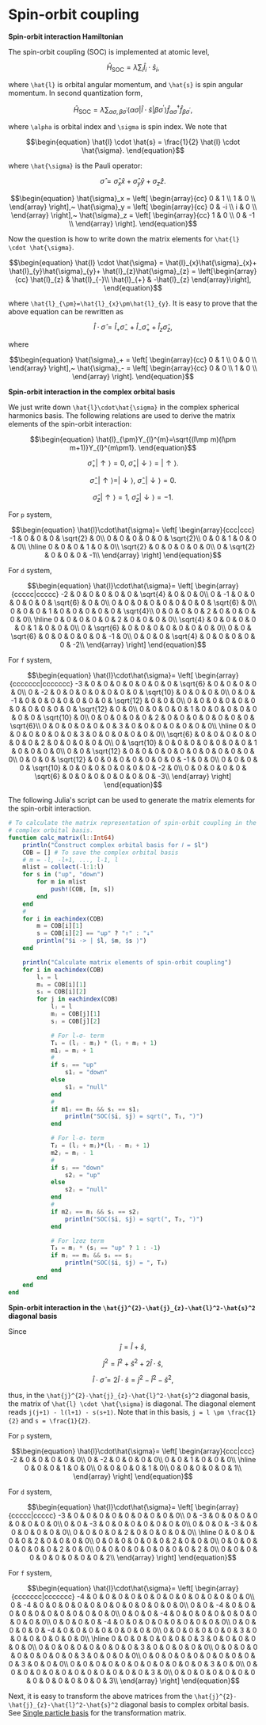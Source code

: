 # Spin-orbit coupling

**Spin-orbit interaction Hamiltonian**

The spin-orbit coupling (SOC) is implemented at atomic level,

```math
\begin{equation}
\hat{H}_{\text{SOC}}=
\lambda\sum_{i}\hat{l}_{i} \cdot \hat{s}_{i},
\end{equation}
```

where ``\hat{l}`` is orbital angular momentum, and ``\hat{s}`` is spin angular momentum. In second quantization form,

```math
\begin{equation}
\hat{H}_{\text{SOC}}=
\lambda\sum_{\alpha\sigma,\beta\sigma^{\prime}}
\left\langle
\alpha\sigma\left| \hat{l} \cdot \hat{s} \right|\beta\sigma^{\prime}
\right\rangle
\hat{f}_{\alpha\sigma}^{\dagger}\hat{f}_{\beta\sigma^{\prime}},
\end{equation}
```

where ``\alpha`` is orbital index and ``\sigma`` is spin index. We note that

```math
\begin{equation}
\hat{l} \cdot \hat{s} =
\frac{1}{2} \hat{l} \cdot \hat{\sigma}.
\end{equation}
```

where ``\hat{\sigma}`` is the Pauli operator:

```math
\begin{equation}
\hat{\sigma} = \hat{\sigma}_x \hat{x} +
               \hat{\sigma}_y \hat{y} +
               {\sigma}_z \hat{z}.
\end{equation}
```

```math
\begin{equation}
\hat{\sigma}_x = \left[
\begin{array}{cc}
0 & 1 \\
1 & 0 \\
\end{array}
\right],~
\hat{\sigma}_y = \left[
\begin{array}{cc}
0 & -i \\
i & 0 \\
\end{array}
\right],~
\hat{\sigma}_z = \left[
\begin{array}{cc}
1 & 0 \\
0 & -1 \\
\end{array}
\right].
\end{equation}
```

Now the question is how to write down the matrix elements for ``\hat{l} \cdot \hat{\sigma}``.

```math
\begin{equation}
\hat{l} \cdot \hat{\sigma} =
\hat{l}_{x}\hat{\sigma}_{x}+
\hat{l}_{y}\hat{\sigma}_{y}+
\hat{l}_{z}\hat{\sigma}_{z}
= \left[\begin{array}{cc}
\hat{l}_{z} & \hat{l}_{-}\\
\hat{l}_{+} & -\hat{l}_{z}
\end{array}\right],
\end{equation}
```

where ``\hat{l}_{\pm}=\hat{l}_{x}\pm\hat{l}_{y}``. It is easy to prove that the above equation can be rewritten as

```math
\begin{equation}
\hat{l} \cdot \hat{\sigma} =
\hat{l}_{+}\hat{\sigma}_{-}+
\hat{l}_{-}\hat{\sigma}_{+}+
\hat{l}_{z}\hat{\sigma}_{z},
\end{equation}
```

where

```math
\begin{equation}
\hat{\sigma}_+ = \left[
\begin{array}{cc}
0 & 1 \\
0 & 0 \\
\end{array}
\right],~
\hat{\sigma}_- = \left[
\begin{array}{cc}
0 & 0 \\
1 & 0 \\
\end{array}
\right].
\end{equation}
```

**Spin-orbit interaction in the complex orbital basis**

We just write down ``\hat{l}\cdot\hat{\sigma}`` in the complex spherical harmonics basis. The following relations are used to derive the matrix elements of the spin-orbit interaction:

```math
\begin{equation}
\hat{l}_{\pm}Y_{l}^{m}=\sqrt{(l\mp m)(l\pm m+1)}Y_{l}^{m\pm1}.
\end{equation}
```

```math
\begin{equation}
\hat{\sigma}_+ |\uparrow\rangle = 0,~
\hat{\sigma}_+ |\downarrow\rangle = |\uparrow\rangle.
\end{equation}
```

```math
\begin{equation}
\hat{\sigma}_- |\uparrow\rangle = |\downarrow\rangle,~
\hat{\sigma}_- |\downarrow\rangle = 0.
\end{equation}
```

```math
\begin{equation}
\hat{\sigma}_z |\uparrow\rangle = 1,~
\hat{\sigma}_z |\downarrow\rangle = -1.
\end{equation}
```

For ``p`` system,
```math
\begin{equation}
\hat{l}\cdot\hat{\sigma}=
\left[
\begin{array}{ccc|ccc}
-1 & 0 & 0 & 0 & \sqrt{2} & 0\\
0 & 0 & 0 & 0 & 0 & \sqrt{2}\\
0 & 0 & 1 & 0 & 0 & 0\\
\hline
0 & 0 & 0 & 1 & 0 & 0\\
\sqrt{2} & 0 & 0 & 0 & 0 & 0\\
0 & \sqrt{2} & 0 & 0 & 0 & -1\\
\end{array}
\right]
\end{equation}
```

For ``d`` system,
```math
\begin{equation}
\hat{l}\cdot\hat{\sigma}=
\left[
\begin{array}{ccccc|ccccc}
-2 & 0 & 0 & 0 & 0 & 0 & \sqrt{4} & 0 & 0 & 0\\
0 & -1 & 0 & 0 & 0 & 0 & 0 & \sqrt{6} & 0 & 0\\
0 & 0 & 0 & 0 & 0 & 0 & 0 & 0 & \sqrt{6} & 0\\
0 & 0 & 0 & 1 & 0 & 0 & 0 & 0 & 0 & \sqrt{4}\\
0 & 0 & 0 & 0 & 2 & 0 & 0 & 0 & 0 & 0\\
\hline
0 & 0 & 0 & 0 & 0 & 2 & 0 & 0 & 0 & 0\\
\sqrt{4} & 0 & 0 & 0 & 0 & 0 & 1 & 0 & 0 & 0\\
0 & \sqrt{6} & 0 & 0 & 0 & 0 & 0 & 0 & 0 & 0\\
0 & 0 & \sqrt{6} & 0 & 0 & 0 & 0 & 0 & -1 & 0\\
0 & 0 & 0 & \sqrt{4} & 0 & 0 & 0 & 0 & 0 & -2\\
\end{array}
\right]
\end{equation}
```

For ``f`` system,
```math
\begin{equation}
\hat{l}\cdot\hat{\sigma}=
\left[
\begin{array}{ccccccc|ccccccc}
-3 & 0 & 0 & 0 & 0 & 0 & 0 & 0 & \sqrt{6} & 0 & 0 & 0 & 0 & 0\\
0 & -2 & 0 & 0 & 0 & 0 & 0 & 0 & 0 & \sqrt{10} & 0 & 0 & 0 & 0\\
0 & 0 & -1 & 0 & 0 & 0 & 0 & 0 & 0 & 0 & \sqrt{12} & 0 & 0 & 0\\
0 & 0 & 0 & 0 & 0 & 0 & 0 & 0 & 0 & 0 & 0 & \sqrt{12} & 0 & 0\\
0 & 0 & 0 & 0 & 1 & 0 & 0 & 0 & 0 & 0 & 0 & 0 & \sqrt{10} & 0\\
0 & 0 & 0 & 0 & 0 & 2 & 0 & 0 & 0 & 0 & 0 & 0 & 0 & \sqrt{6}\\
0 & 0 & 0 & 0 & 0 & 0 & 3 & 0 & 0 & 0 & 0 & 0 & 0 & 0\\
\hline
0 & 0 & 0 & 0 & 0 & 0 & 0 & 3 & 0 & 0 & 0 & 0 & 0 & 0\\
\sqrt{6} & 0 & 0 & 0 & 0 & 0 & 0 & 0 & 2 & 0 & 0 & 0 & 0 & 0\\
0 & \sqrt{10} & 0 & 0 & 0 & 0 & 0 & 0 & 0 & 1 & 0 & 0 & 0 & 0\\
0 & 0 & \sqrt{12} & 0 & 0 & 0 & 0 & 0 & 0 & 0 & 0 & 0 & 0 & 0\\
0 & 0 & 0 & \sqrt{12} & 0 & 0 & 0 & 0 & 0 & 0 & 0 & -1 & 0 & 0\\
0 & 0 & 0 & 0 & \sqrt{10} & 0 & 0 & 0 & 0 & 0 & 0 & 0 & -2 & 0\\
0 & 0 & 0 & 0 & 0 & \sqrt{6} & 0 & 0 & 0 & 0 & 0 & 0 & 0 & -3\\
\end{array}
\right]
\end{equation}
```

The following Julia's script can be used to generate the matrix elements for the spin-orbit interaction.

```julia
# To calculate the matrix representation of spin-orbit coupling in the
# complex orbital basis.
function calc_matrix(l::Int64)
    println("Construct complex orbital basis for 𝑙 = $l")
    COB = [] # To save the complex orbital basis
    # m = -l, -l+1, ..., l-1, l
    mlist = collect(-l:1:l)
    for s in ("up", "down")
        for m in mlist
            push!(COB, [m, s])
        end
    end
    #
    for i in eachindex(COB)
        m = COB[i][1]
        s = COB[i][2] == "up" ? "↑" : "↓"
        println("$i -> | $l, $m, $s ⟩")
    end

    println("Calculate matrix elements of spin-orbit coupling")
    for i in eachindex(COB)
        lᵢ = l
        mᵢ = COB[i][1]
        sᵢ = COB[i][2]
        for j in eachindex(COB)
            lⱼ = l
            mⱼ = COB[j][1]
            sⱼ = COB[j][2]

            # For l₊σ₋ term
            T₁ = (lⱼ - mⱼ) * (lⱼ + mⱼ + 1)
            m1ⱼ = mⱼ + 1
            #
            if sⱼ == "up"
                s1ⱼ = "down"
            else
                s1ⱼ = "null"
            end
            #
            if m1ⱼ == mᵢ && sᵢ == s1ⱼ
                println("SOC($i, $j) = sqrt(", T₁, ")")
            end

            # For l₋σ₊ term
            T₂ = (lⱼ + mⱼ)*(lⱼ - mⱼ + 1)
            m2ⱼ = mⱼ - 1
            #
            if sⱼ == "down"
                s2ⱼ = "up"
            else
                s2ⱼ = "null"
            end
            #
            if m2ⱼ == mᵢ && sᵢ == s2ⱼ
                println("SOC($i, $j) = sqrt(", T₂, ")")
            end

            # For lzσz term
            T₃ = mⱼ * (sⱼ == "up" ? 1 : -1)
            if mⱼ == mᵢ && sᵢ == sⱼ
                println("SOC($i, $j) = ", T₃)
            end
        end
    end
end
```

**Spin-orbit interaction in the ``\hat{j}^{2}-\hat{j}_{z}-\hat{l}^2-\hat{s}^2`` diagonal basis**

Since

```math
\begin{equation}
\hat{j} = \hat{l} + \hat{s},
\end{equation}
```

```math
\hat{j}^2 = \hat{l}^2 + \hat{s}^2 + 2\hat{l} \cdot \hat{s},
```

```math
\hat{l} \cdot \hat{\sigma} = 2 \hat{l} \cdot \hat{s}
                           = \hat{j}^2 - \hat{l}^2 - \hat{s}^2,
```

thus, in the ``\hat{j}^{2}-\hat{j}_{z}-\hat{l}^2-\hat{s}^2`` diagonal basis, the matrix of ``\hat{l} \cdot \hat{\sigma}`` is diagonal. The diagonal element reads ``j(j+1) - l(l+1) - s(s+1)``. Note that in this basis, ``j = l \pm \frac{1}{2}`` and ``s = \frac{1}{2}``.

For ``p`` system,
```math
\begin{equation}
\hat{l}\cdot\hat{\sigma}=
\left[
\begin{array}{ccc|ccc}
-2 & 0 & 0 & 0 & 0 & 0\\
0 & -2 & 0 & 0 & 0 & 0\\
0 & 0 & 1 & 0 & 0 & 0\\
\hline
0 & 0 & 0 & 1 & 0 & 0\\
0 & 0 & 0 & 0 & 1 & 0\\
0 & 0 & 0 & 0 & 0 & 1\\
\end{array}
\right]
\end{equation}
```

For ``d`` system,
```math
\begin{equation}
\hat{l}\cdot\hat{\sigma}=
\left[
\begin{array}{ccccc|ccccc}
-3 & 0 & 0 & 0 & 0 & 0 & 0 & 0 & 0 & 0\\
0 & -3 & 0 & 0 & 0 & 0 & 0 & 0 & 0 & 0\\
0 & 0 & -3 & 0 & 0 & 0 & 0 & 0 & 0 & 0\\
0 & 0 & 0 & -3 & 0 & 0 & 0 & 0 & 0 & 0\\
0 & 0 & 0 & 0 & 2 & 0 & 0 & 0 & 0 & 0\\
\hline
0 & 0 & 0 & 0 & 0 & 2 & 0 & 0 & 0 & 0\\
0 & 0 & 0 & 0 & 0 & 0 & 2 & 0 & 0 & 0\\
0 & 0 & 0 & 0 & 0 & 0 & 0 & 2 & 0 & 0\\
0 & 0 & 0 & 0 & 0 & 0 & 0 & 0 & 2 & 0\\
0 & 0 & 0 & 0 & 0 & 0 & 0 & 0 & 0 & 2\\
\end{array}
\right]
\end{equation}
```

For ``f`` system,
```math
\begin{equation}
\hat{l}\cdot\hat{\sigma}=
\left[
\begin{array}{ccccccc|ccccccc}
-4 & 0 & 0 & 0 & 0 & 0 & 0 & 0 & 0 & 0 & 0 & 0 & 0 & 0\\
0 & -4 & 0 & 0 & 0 & 0 & 0 & 0 & 0 & 0 & 0 & 0 & 0 & 0\\
0 & 0 & -4 & 0 & 0 & 0 & 0 & 0 & 0 & 0 & 0 & 0 & 0 & 0\\
0 & 0 & 0 & -4 & 0 & 0 & 0 & 0 & 0 & 0 & 0 & 0 & 0 & 0\\
0 & 0 & 0 & 0 & -4 & 0 & 0 & 0 & 0 & 0 & 0 & 0 & 0 & 0\\
0 & 0 & 0 & 0 & 0 & -4 & 0 & 0 & 0 & 0 & 0 & 0 & 0 & 0\\
0 & 0 & 0 & 0 & 0 & 0 & 3 & 0 & 0 & 0 & 0 & 0 & 0 & 0\\
\hline
0 & 0 & 0 & 0 & 0 & 0 & 0 & 3 & 0 & 0 & 0 & 0 & 0 & 0\\
0 & 0 & 0 & 0 & 0 & 0 & 0 & 0 & 3 & 0 & 0 & 0 & 0 & 0\\
0 & 0 & 0 & 0 & 0 & 0 & 0 & 0 & 0 & 3 & 0 & 0 & 0 & 0\\
0 & 0 & 0 & 0 & 0 & 0 & 0 & 0 & 0 & 0 & 3 & 0 & 0 & 0\\
0 & 0 & 0 & 0 & 0 & 0 & 0 & 0 & 0 & 0 & 0 & 3 & 0 & 0\\
0 & 0 & 0 & 0 & 0 & 0 & 0 & 0 & 0 & 0 & 0 & 0 & 3 & 0\\
0 & 0 & 0 & 0 & 0 & 0 & 0 & 0 & 0 & 0 & 0 & 0 & 0 & 3\\
\end{array}
\right]
\end{equation}
```

Next, it is easy to transform the above matrices from the ``\hat{j}^{2}-\hat{j}_{z}-\hat{l}^2-\hat{s}^2`` diagonal basis to complex orbital basis. See [Single particle basis](basis.md) for the transformation matrix.
